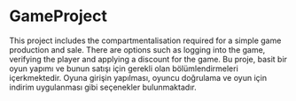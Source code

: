 # GameProject

This project includes the compartmentalisation required for a simple game production and sale. There are options such as logging into the game, verifying the player and applying a discount for the game.
Bu proje, basit bir oyun yapımı ve bunun satışı için  gerekli olan bölümlendirmeleri içerkmektedir. Oyuna girişin yapılması, oyuncu doğrulama ve oyun için indirim uygulanması gibi seçenekler bulunmaktadır. 
